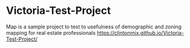 # Victoria-Test-Project
Map is a sample project to test to usefulness of demographic and zoning mapping for real estate professionals
https://clintonmix.github.io/Victoria-Test-Project/
